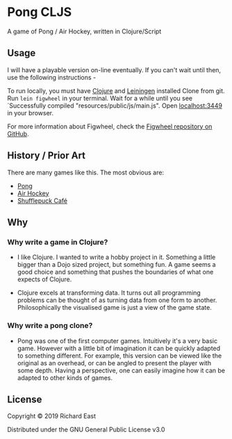 # Pong CLJS

A game of Pong / Air Hockey, written in Clojure/Script

## Usage
I will have a playable version on-line eventually. If you can't wait until then, use the following instructions -

To run locally, you must have [Clojure](https://clojure.org/) and [Leiningen](https://leiningen.org/) installed
Clone from git. 
Run `lein figwheel` in your terminal. Wait for a while until you see `Successfully compiled "resources/public/js/main.js".
Open [localhost:3449](http://localhost:3449) in your browser.

For more information about Figwheel, check the [Figwheel repository on GitHub](https://github.com/bhauman/lein-figwheel).

## History / Prior Art
There are many games like this.
The most obvious are:
* [Pong](https://en.wikipedia.org/wiki/Pong)
* [Air Hockey](https://en.wikipedia.org/wiki/Air_hockey)
* [Shufflepuck Café](https://en.wikipedia.org/wiki/Shufflepuck_Caf%C3%A9)

## Why

### Why write a game in Clojure?
* I like Clojure. I wanted to write a hobby project in it. Something a little bigger than a Dojo sized project, but something fun. A game seems a good choice and something that pushes the boundaries of what one expects of Clojure.

* Clojure excels at transforming data. It turns out all programming problems can be thought of as turning data from one form to another. Philosophically the visualised game is just a view of the game state.

### Why write a pong clone?
* Pong was one of the first computer games. Intuitively it's a very basic game. However with a little bit of imagination it can be quickly adapted to something different. For example, this version can be viewed like the original as an overhead, or can be angled to present the player with some depth. Having a perspective, one can easily imagine how it can be adapted to other kinds of games.

## License
Copyright © 2019 Richard East

Distributed under the GNU General Public License v3.0
